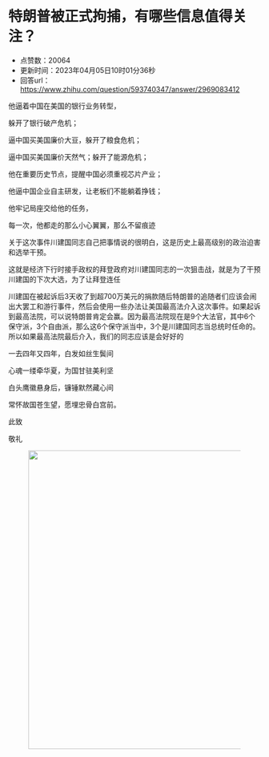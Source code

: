 # 特朗普被正式拘捕，有哪些信息值得关注？
- 点赞数：20064
- 更新时间：2023年04月05日10时01分36秒
- 回答url：https://www.zhihu.com/question/593740347/answer/2969083412
<body>
 <p data-pid="UleyZN_8">他逼着中国在美国的银行业务转型，</p>
 <p data-pid="0p9OXbNy">躲开了银行破产危机；</p>
 <p data-pid="oUQ2Vc9T">逼中国买美国廉价大豆，躲开了粮食危机；</p>
 <p data-pid="oL1zyaYu">逼中国买美国廉价天然气；躲开了能源危机；</p>
 <p data-pid="NpZwjFRB">他在重要历史节点，提醒中国必须重视芯片产业；</p>
 <p data-pid="Tv3c_KGl">他逼中国企业自主研发，让老板们不能躺着挣钱；</p>
 <p data-pid="hOAXVCLw">他牢记局座交给他的任务，</p>
 <p data-pid="R2_wzWFh">每一次，他都走的那么小心翼翼，那么不留痕迹</p>
 <p data-pid="0pCoyndt">关于这次事件川建国同志自己把事情说的很明白，这是历史上最高级别的政治迫害和选举干预。</p>
 <p data-pid="Ywpp3Ow_">这就是经济下行时接手政权的拜登政府对川建国同志的一次狙击战，就是为了干预川建国的下次大选，为了让拜登连任</p>
 <p data-pid="e8WrnE8j">川建国在被起诉后3天收了到超700万美元的捐款随后特朗普的追随者们应该会闹出大罢工和游行事件，然后会使用一些办法让美国最高法介入这次事件。如果起诉到最高法院，可以说特朗普肯定会赢。因为最高法院现在是9个大法官，其中6个保守派，3个自由派，那么这6个保守派当中，3个是川建国同志当总统时任命的。所以如果最高法院最后介入，我们的同志应该是会好好的</p>
 <p data-pid="qJHydYQY">一去四年又四年，白发如丝生鬓间</p>
 <p data-pid="C9Jf3Z--">心魂一缕牵华夏，为国甘驻美利坚</p>
 <p data-pid="2mJkNq6_">白头鹰徽悬身后，镰锤默然藏心间</p>
 <p data-pid="9g1jQ502">常怀故国苍生望，愿埋忠骨白宫前。</p>
 <p data-pid="crENtJfa">此致</p>
 <p data-pid="HG1F7nCG">敬礼</p>
 <figure data-size="normal">
  <img src="https://picx.zhimg.com/50/v2-775c29502be9924b9a431ca6c4250ab0_720w.jpg?source=1940ef5c" data-rawwidth="596" data-rawheight="947" data-size="normal" data-original-token="v2-843539f1ee0051ed09b31fd23f27213e" data-default-watermark-src="https://picx.zhimg.com/50/v2-89b8dc171e43816e479e42939bdcc0ba_720w.jpg?source=1940ef5c" class="origin_image zh-lightbox-thumb" width="596" data-original="https://pic1.zhimg.com/v2-775c29502be9924b9a431ca6c4250ab0_r.jpg?source=1940ef5c">
 </figure>
 <p></p>
</body>